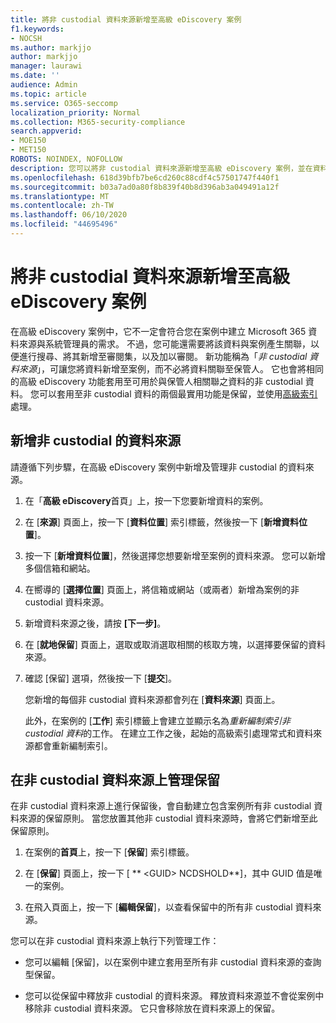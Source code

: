 ```yaml
---
title: 將非 custodial 資料來源新增至高級 eDiscovery 案例
f1.keywords:
- NOCSH
ms.author: markjjo
author: markjjo
manager: laurawi
ms.date: ''
audience: Admin
ms.topic: article
ms.service: O365-seccomp
localization_priority: Normal
ms.collection: M365-security-compliance
search.appverid:
- MOE150
- MET150
ROBOTS: NOINDEX, NOFOLLOW
description: 您可以將非 custodial 資料來源新增至高級 eDiscovery 案例，並在資料來源上保留。 非 custodial 資料來源會重新編制索引，因此會重新處理被視為部分索引的任何內容，使其完整且可快速搜尋。
ms.openlocfilehash: 618d39bfb7be6cd260c88cdf4c57501747f440f1
ms.sourcegitcommit: b03a7ad0a80f8b839f40b8d396ab3a049491a12f
ms.translationtype: MT
ms.contentlocale: zh-TW
ms.lasthandoff: 06/10/2020
ms.locfileid: "44695496"
---
```

# <a name="add-non-custodial-data-sources-to-an-advanced-ediscovery-case"></a>將非 custodial 資料來源新增至高級 eDiscovery 案例

在高級 eDiscovery 案例中，它不一定會符合您在案例中建立 Microsoft 365 資料來源與系統管理員的需求。 不過，您可能還需要將該資料與案例產生關聯，以便進行搜尋、將其新增至審閱集，以及加以審閱。 新功能稱為「*非 custodial 資料來源*」，可讓您將資料新增至案例，而不必將資料關聯至保管人。 它也會將相同的高級 eDiscovery 功能套用至可用於與保管人相關聯之資料的非 custodial 資料。 您可以套用至非 custodial 資料的兩個最實用功能是保留，並使用[高級索引](indexing-custodian-data.md)處理。

## <a name="add-a-non-custodial-data-source"></a>新增非 custodial 的資料來源

請遵循下列步驟，在高級 eDiscovery 案例中新增及管理非 custodial 的資料來源。

1. 在「**高級 eDiscovery**首頁」上，按一下您要新增資料的案例。

2. 在 [**來源**] 頁面上，按一下 [**資料位置**] 索引標籤，然後按一下 [**新增資料位置**]。

3. 按一下 [**新增資料位置**]，然後選擇您想要新增至案例的資料來源。 您可以新增多個信箱和網站。

4. 在嚮導的 [**選擇位置**] 頁面上，將信箱或網站（或兩者）新增為案例的非 custodial 資料來源。

5. 新增資料來源之後，請按 **[下一步]**。

6. 在 [**就地保留**] 頁面上，選取或取消選取相關的核取方塊，以選擇要保留的資料來源。

7. 確認 [保留] 選項，然後按一下 [**提交**]。

   您新增的每個非 custodial 資料來源都會列在 [**資料來源**] 頁面上。

   此外，在案例的 [**工作**] 索引標籤上會建立並顯示名為*重新編制索引非 custodial 資料*的工作。 在建立工作之後，起始的高級索引處理常式和資料來源都會重新編制索引。

## <a name="managing-the-hold-on-non-custodial-data-sources"></a>在非 custodial 資料來源上管理保留

在非 custodial 資料來源上進行保留後，會自動建立包含案例所有非 custodial 資料來源的保留原則。 當您放置其他非 custodial 資料來源時，會將它們新增至此保留原則。

1. 在案例的**首頁**上，按一下 [**保留**] 索引標籤。

2. 在 [**保留**] 頁面上，按一下 [ ** \<GUID\> NCDSHOLD**]，其中 GUID 值是唯一的案例。

3. 在飛入頁面上，按一下 [**編輯保留**]，以查看保留中的所有非 custodial 資料來源。

您可以在非 custodial 資料來源上執行下列管理工作：

- 您可以編輯 [保留]，以在案例中建立套用至所有非 custodial 資料來源的查詢型保留。

- 您可以從保留中釋放非 custodial 的資料來源。 釋放資料來源並不會從案例中移除非 custodial 資料來源。 它只會移除放在資料來源上的保留。
